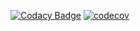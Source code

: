 [![Codacy Badge](https://api.codacy.com/project/badge/Grade/2ba87a3139474165b617c703ab5462eb)](https://app.codacy.com/gh/cephaschapa/greenupp-next?utm_source=github.com&utm_medium=referral&utm_content=cephaschapa/greenupp-next&utm_campaign=Badge_Grade)
[![codecov](https://codecov.io/gh/cephaschapa/greenupp-next/graph/badge.svg?token=QL12TMNGJF)](https://codecov.io/gh/cephaschapa/greenupp-next)
